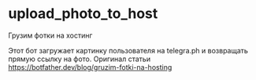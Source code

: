 # upload_photo_to_host
Грузим фотки на хостинг

Этот бот загружает картинку пользователя на telegra.ph и возвращать прямую ссылку на фото.
Оригинал статьи https://botfather.dev/blog/gruzim-fotki-na-hosting
